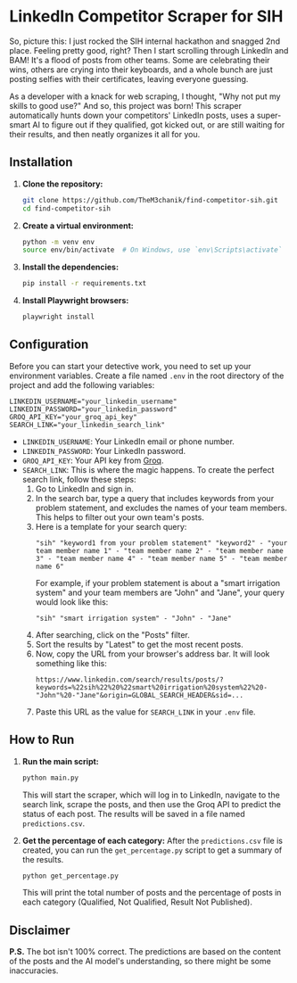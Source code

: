 # LinkedIn Competitor Scraper for SIH

So, picture this: I just rocked the SIH internal hackathon and snagged 2nd place. Feeling pretty good, right? Then I start scrolling through LinkedIn and BAM! It's a flood of posts from other teams. Some are celebrating their wins, others are crying into their keyboards, and a whole bunch are just posting selfies with their certificates, leaving everyone guessing.

As a developer with a knack for web scraping, I thought, "Why not put my skills to good use?" And so, this project was born! This scraper automatically hunts down your competitors' LinkedIn posts, uses a super-smart AI to figure out if they qualified, got kicked out, or are still waiting for their results, and then neatly organizes it all for you.

## Installation

1.  **Clone the repository:**
    ```bash
    git clone https://github.com/TheM3chanik/find-competitor-sih.git
    cd find-competitor-sih
    ```

2.  **Create a virtual environment:**
    ```bash
    python -m venv env
    source env/bin/activate  # On Windows, use `env\Scripts\activate`
    ```

3.  **Install the dependencies:**
    ```bash
    pip install -r requirements.txt
    ```

4.  **Install Playwright browsers:**
    ```bash
    playwright install
    ```

## Configuration

Before you can start your detective work, you need to set up your environment variables. Create a file named `.env` in the root directory of the project and add the following variables:

```
LINKEDIN_USERNAME="your_linkedin_username"
LINKEDIN_PASSWORD="your_linkedin_password"
GROQ_API_KEY="your_groq_api_key"
SEARCH_LINK="your_linkedin_search_link"
```

-   `LINKEDIN_USERNAME`: Your LinkedIn email or phone number.
-   `LINKEDIN_PASSWORD`: Your LinkedIn password.
-   `GROQ_API_KEY`: Your API key from [Groq](https://console.groq.com/keys).
-   `SEARCH_LINK`: This is where the magic happens. To create the perfect search link, follow these steps:
    1.  Go to LinkedIn and sign in.
    2.  In the search bar, type a query that includes keywords from your problem statement, and excludes the names of your team members. This helps to filter out your own team's posts.
    3.  Here is a template for your search query:
        ```
        "sih" "keyword1 from your problem statement" "keyword2" - "your team member name 1" - "team member name 2" - "team member name 3" - "team member name 4" - "team member name 5" - "team member name 6"
        ```
        For example, if your problem statement is about a "smart irrigation system" and your team members are "John" and "Jane", your query would look like this:
        ```
        "sih" "smart irrigation system" - "John" - "Jane"
        ```
    4.  After searching, click on the "Posts" filter.
    5.  Sort the results by "Latest" to get the most recent posts.
    6.  Now, copy the URL from your browser's address bar. It will look something like this:
        ```
        https://www.linkedin.com/search/results/posts/?keywords=%22sih%22%20%22smart%20irrigation%20system%22%20-"John"%20-"Jane"&origin=GLOBAL_SEARCH_HEADER&sid=...
        ```
    7.  Paste this URL as the value for `SEARCH_LINK` in your `.env` file.

## How to Run

1.  **Run the main script:**
    ```bash
    python main.py
    ```
    This will start the scraper, which will log in to LinkedIn, navigate to the search link, scrape the posts, and then use the Groq API to predict the status of each post. The results will be saved in a file named `predictions.csv`.

2.  **Get the percentage of each category:**
    After the `predictions.csv` file is created, you can run the `get_percentage.py` script to get a summary of the results.
    ```bash
    python get_percentage.py
    ```
    This will print the total number of posts and the percentage of posts in each category (Qualified, Not Qualified, Result Not Published).

## Disclaimer

**P.S.** The bot isn't 100% correct. The predictions are based on the content of the posts and the AI model's understanding, so there might be some inaccuracies.
